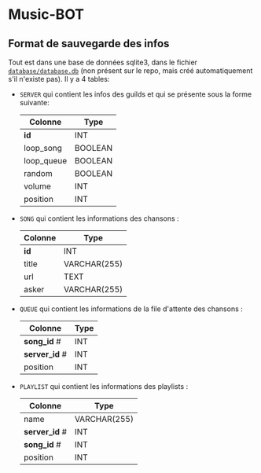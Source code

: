 # Music-BOT

## Format de sauvegarde des infos

Tout est dans une base de données sqlite3, dans le fichier [`database/database.db`](database/database.db) (non présent sur le repo, mais créé automatiquement s'il n'existe pas).
Il y a 4 tables:

- `SERVER` qui contient les infos des guilds et qui se présente sous la forme suivante:

    | Colonne    | Type    |
    |------------|---------|
    | __id__     | INT     |
    | loop_song  | BOOLEAN |
    | loop_queue | BOOLEAN |
    | random     | BOOLEAN |
    | volume     | INT     |
    | position   | INT     |

- `SONG` qui contient les informations des chansons :

    | Colonne | Type         |
    |---------|--------------|
    | __id__  | INT          |
    | title   | VARCHAR(255) |
    | url     | TEXT         |
    | asker   | VARCHAR(255) |

- `QUEUE` qui contient les informations de la file d'attente des chansons :

    | Colonne        | Type |
    |----------------|------|
    | __song_id__ #  | INT  |
    | __server_id__ #| INT  |
    | position       | INT  |

- `PLAYLIST` qui contient les informations des playlists :

    | Colonne         | Type         |
    |-----------------|--------------|
    | name            | VARCHAR(255) |
    | __server_id__ # | INT          |
    | __song_id__ #   | INT          |
    | position        | INT          |
